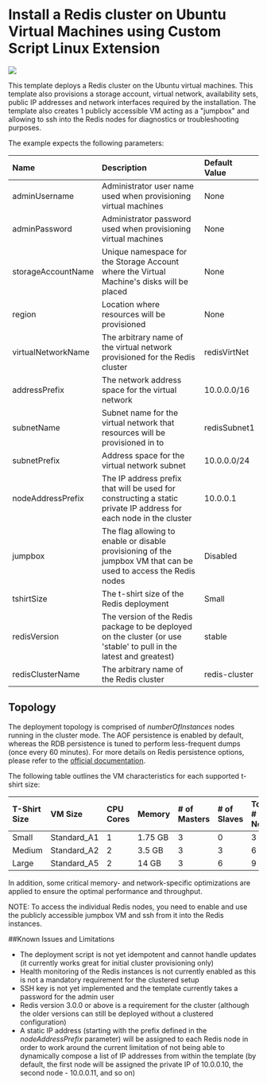 # Install a Redis cluster on Ubuntu Virtual Machines using Custom Script Linux Extension

<a href="https://azuredeploy.net/" target="_blank">
    <img src="http://azuredeploy.net/deploybutton.png"/>
</a>

This template deploys a Redis cluster on the Ubuntu virtual machines. This template also provisions a storage account, virtual network, availability sets, public IP addresses and network interfaces required by the installation.
The template also creates 1 publicly accessible VM acting as a "jumpbox" and allowing to ssh into the Redis nodes for diagnostics or troubleshooting purposes.

The example expects the following parameters:

| Name   | Description    | Default Value |
|:--- |:---|:---|
| adminUsername  | Administrator user name used when provisioning virtual machines | None |
| adminPassword  | Administrator password used when provisioning virtual machines | None |
| storageAccountName  | Unique namespace for the Storage Account where the Virtual Machine's disks will be placed | None |
| region | Location where resources will be provisioned | None |
| virtualNetworkName | The arbitrary name of the virtual network provisioned for the Redis cluster | redisVirtNet |
| addressPrefix | The network address space for the virtual network | 10.0.0.0/16 |
| subnetName | Subnet name for the virtual network that resources will be provisioned in to | redisSubnet1 |
| subnetPrefix | Address space for the virtual network subnet | 10.0.0.0/24 |
| nodeAddressPrefix | The IP address prefix that will be used for constructing a static private IP address for each node in the cluster | 10.0.0.1 |
| jumpbox | The flag allowing to enable or disable provisioning of the jumpbox VM that can be used to access the Redis nodes | Disabled |
| tshirtSize | The t-shirt size of the Redis deployment | Small |
| redisVersion | The version of the Redis package to be deployed on the cluster (or use 'stable' to pull in the latest and greatest) | stable |
| redisClusterName | The arbitrary name of the Redis cluster | redis-cluster |

Topology
--------

The deployment topology is comprised of _numberOfInstances_ nodes running in the cluster mode.
The AOF persistence is enabled by default, whereas the RDB persistence is tuned to perform less-frequent dumps (once every 60 minutes). For more details on Redis persistence options, please refer to the [official documentation](http://redis.io/topics/persistence).

The following table outlines the VM characteristics for each supported t-shirt size:

| T-Shirt Size | VM Size | CPU Cores | Memory | # of Masters | # of Slaves | Total # of Nodes | 
|:--- |:---|:---|:---|:---|:---|:---|
| Small | Standard_A1 | 1 | 1.75 GB | 3 | 0 | 3 |
| Medium | Standard_A2 | 2 | 3.5 GB | 3 | 3 | 6 |
| Large | Standard_A5 | 2 | 14 GB | 3 | 6 | 9 |

In addition, some critical memory- and network-specific optimizations are applied to ensure the optimal performance and throughput.

NOTE: To access the individual Redis nodes, you need to enable and use the publicly accessible jumpbox VM and ssh from it into the Redis instances.

##Known Issues and Limitations
- The deployment script is not yet idempotent and cannot handle updates (it currently works great for initial cluster provisioning only)
- Health monitoring of the Redis instances is not currently enabled as this is not a mandatory requirement for the clustered setup
- SSH key is not yet implemented and the template currently takes a password for the admin user
- Redis version 3.0.0 or above is a requirement for the cluster (although the older versions can still be deployed without a clustered configuration)
- A static IP address (starting with the prefix defined in the _nodeAddressPrefix_ parameter) will be assigned to each Redis node in order to work around the current limitation of not being able to dynamically compose a list of IP addresses from within the template (by default, the first node will be assigned the private IP of 10.0.0.10, the second node - 10.0.0.11, and so on)